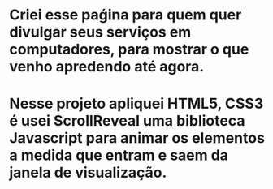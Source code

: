 # Criei esse paǵina para quem quer divulgar seus serviços em computadores, para mostrar o que venho apredendo até agora.

# Nesse projeto apliquei HTML5, CSS3 é usei ScrollReveal uma biblioteca Javascript para animar os elementos a medida que entram e saem da janela de visualização.
